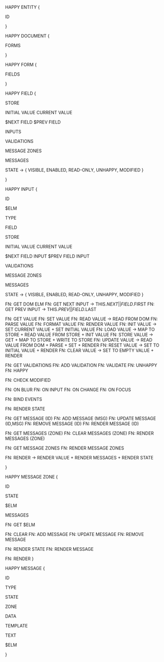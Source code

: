 HAPPY ENTITY {

  ID

}


HAPPY DOCUMENT {

  FORMS

}


HAPPY FORM {

  FIELDS

}


HAPPY FIELD {

  STORE

  INITIAL VALUE
  CURRENT VALUE

  $NEXT FIELD
  $PREV FIELD

  INPUTS

  VALIDATIONS

  MESSAGE ZONES

  MESSAGES

  STATE               -> { VISIBLE, ENABLED, READ-ONLY, UNHAPPY, MODIFIED }


}


HAPPY INPUT {

  ID

  $ELM

  TYPE

  FIELD

  STORE

  INITIAL VALUE
  CURRENT VALUE

  $NEXT FIELD INPUT
  $PREV FIELD INPUT

  VALIDATIONS

  MESSAGE ZONES

  MESSAGES

  STATE               -> { VISIBLE, ENABLED, READ-ONLY, UNHAPPY, MODIFIED }

  FN: GET DOM ELM
  FN: GET NEXT INPUT  -> THIS.$NEXT || FIELD.$FIRST
  FN: GET PREV INPUT  -> THIS.$PREV || FIELD.$LAST

  FN: GET VALUE
  FN: SET VALUE
  FN: READ VALUE      -> READ FROM DOM
  FN: PARSE VALUE
  FN: FORMAT VALUE
  FN: RENDER VALUE
  FN: INIT VALUE      -> SET CURRENT VALUE + SET INITIAL VALUE
  FN: LOAD VALUE      -> MAP TO STORE + READ VALUE FROM STORE + INIT VALUE
  FN: STORE VALUE     -> GET + MAP TO STORE + WRITE TO STORE
  FN: UPDATE VALUE    -> READ VALUE FROM DOM + PARSE + SET + RENDER
  FN: RESET VALUE     -> SET TO INITIAL VALUE + RENDER
  FN: CLEAR VALUE     -> SET TO EMPTY VALUE + RENDER

  FN: GET VALIDATIONS
  FN: ADD VALIDATION
  FN: VALIDATE
  FN: UNHAPPY
  FN: HAPPY

  FN: CHECK MODIFIED

  FN: ON BLUR
  FN: ON INPUT
  FN: ON CHANGE
  FN: ON FOCUS

  FN: BIND EVENTS

  FN: RENDER STATE

  FN: GET MESSAGE     (ID)
  FN: ADD MESSAGE     (MSG)
  FN: UPDATE MESSAGE  (ID,MSG)
  FN: REMOVE MESSAGE  (ID)
  FN: RENDER MESSAGE  (ID)

  FN: GET MESSAGES    (ZONE)
  FN: CLEAR MESSAGES  (ZONE)
  FN: RENDER MESSAGES (ZONE)

  FN: GET MESSAGE ZONES
  FN: RENDER MESSAGE ZONES

  FN: RENDER         -> RENDER VALUE + RENDER MESSAGES + RENDER STATE

}


HAPPY MESSAGE ZONE {

  ID

  STATE

  $ELM

  MESSAGES

  FN: GET $ELM

  FN: CLEAR
  FN: ADD MESSAGE
  FN: UPDATE MESSAGE
  FN: REMOVE MESSAGE

  FN: RENDER STATE
  FN: RENDER MESSAGE

  FN: RENDER
}


HAPPY MESSAGE {

  ID

  TYPE

  STATE

  ZONE

  DATA

  TEMPLATE

  TEXT

  $ELM

}
